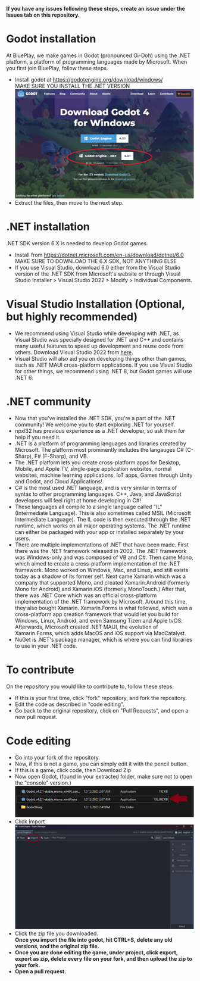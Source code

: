 <B> If you have any issues following these steps, create an issue under the Issues tab on this repository. </b>
# Godot installation
At BluePlay, we make games in Godot (pronounced Gi-Doh) using the .NET platform, a platform of programming languages made by Microsoft.
When you first join BluePlay, follow these steps.
- Install godot at https://godotengine.org/download/windows/ <BR>
MAKE SURE YOU INSTALL THE .NET VERSION <BR>
![.NET version](READMEmedia/godot_dotnet.png)
- Extract the files, then move to the next step.
# .NET installation
.NET SDK version 6.X is needed to develop Godot games. 
- Install from https://dotnet.microsoft.com/en-us/download/dotnet/6.0 <BR>MAKE SURE TO DOWNLOAD THE 6.X SDK, NOT ANYTHING ELSE<BR>
- If you use Visual Studio, download 6.0 either from the Visual Studio version of the .NET SDK from Microsoft's website or through Visual Studio Installer > Visual Studio 2022 > Modify > Individual Components.
# Visual Studio Installation (Optional, but highly recommended) 
- We recommend using Visual Studio while developing with .NET, as Visual Studio was specially designed for .NET and C++ and contains many useful features to speed up development and reuse code from others. Download Visual Studio 2022 from [here](https://visualstudio.microsoft.com/).
- Visual Studio will also aid you on developing things other than games, such as .NET MAUI cross-platform applications. If you use Visual Studio for other things, we recommend using .NET 8, but Godot games will use .NET 6.
# .NET community
- Now that you've installed the .NET SDK, you're a part of the .NET community! We welcome you to start exploring .NET for yourself.
- npxl32 has previous experience as a .NET developer, so ask them for help if you need it.
- .NET is a platform of programming languages and libraries created by Microsoft. The platform most prominently includes the langauges C# (C-Sharp), F# (F-Sharp), and VB.
- The .NET platform lets you create cross-platform apps for Desktop, Mobile, and Apple TV, single-page application websites, normal websites, machine learning applications, IoT apps, Games through Unity and Godot, and Cloud Applications!
- C# is the most used .NET language, and is very similar in terms of syntax to other programming languages. C++, Java, and JavaScript developers will feel right at home developing in C#!
- These languages all compile to a single language called "IL" (Intermediate Language). This is also sometimes called MSIL (Microsoft Intermediate Language). The IL code is then executed through the .NET runtime, which works on all major operating systems. The .NET runtime can either be packaged with your app or installed separately by your users.
- There are multiple implementations of .NET that have been made. First there was the .NET framework released in 2002. The .NET framework was Windows-only and was composed of VB and C#. Then came Mono, which aimed to create a cross-platform implementation of the .NET framework. Mono worked on Windows, Mac, and Linux, and still exists today as a shadow of its former self. Next came Xamarin which was a company that supported Mono, and created Xamarin.Android (formerly Mono for Android) and Xamarin.iOS (formerly MonoTouch.) After that, there was .NET Core which was an official cross-platform implementation of the .NET framework by Microsoft. Around this time, they also bought Xamarin. Xamarin.Forms is what followed, which was a cross-platform app creation framework that would let you build for Windows, Linux, Android, and even Samsung Tizen and Apple tvOS. Afterwards, Microsoft created .NET MAUI, the evolution of Xamarin.Forms, which adds MacOS and iOS support via MacCatalyst.
- NuGet is .NET's package manager, which is where you can find libraries to use in your .NET code.
# To contribute
On the repository you would like to contribute to, follow these steps.
- If this is your first time, click "fork" repository, and fork the repository. 
- Edit the code as described in "code editing".
- Go back to the original repository, click on "Pull Requests", and open a new pull request.
# Code editing
- Go into your fork of the repository.
- Now, if this is not a game, you can simply edit it with the pencil button.
- If this is a game, click code, then Download Zip
- Now open Godot, (found in your extracted folder, make sure not to open the "console" version.)<br />
![GUI version](READMEmedia/godot_noconsole.png)
- Click Import
![import button](READMEmedia/godot_import.png)
- Click the zip file you downloaded.<BR>
<b> Once you import the file into godot, hit CTRL+S, delete any old versions, and the original zip file.
- Once you are done editing the game, under project, click export, export as zip, delete every file on your fork, and then upload the zip to your fork.
- Open a pull request.